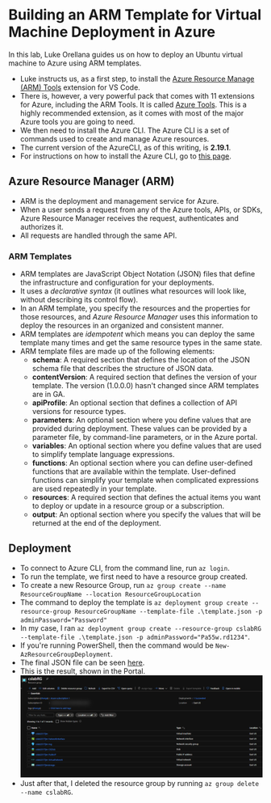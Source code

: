 # Building an ARM Template for Virtual Machine Deployment in Azure

In this lab, Luke Orellana guides us on how to deploy an Ubuntu virtual machine to Azure using ARM templates.

- Luke instructs us, as a first step, to install the [Azure Resource Manage (ARM) Tools](https://marketplace.visualstudio.com/items?itemName=msazurermtools.azurerm-vscode-tools) extension for VS Code.
- There is, however, a very powerful pack that comes with 11 extensions for Azure, including the ARM Tools. It is called [Azure Tools](https://marketplace.visualstudio.com/items?itemName=ms-vscode.vscode-node-azure-pack). This is a highly recommended extension, as it comes with most of the major Azure tools you are going to need.
- We then need to install the Azure CLI. The Azure CLI is a set of commands used to create and manage Azure resources.
- The current version of the AzureCLI, as of this writing, is **2.19.1**.
- For instructions on how to install the Azure CLI, go to [this page](https://docs.microsoft.com/en-us/cli/azure/install-azure-cli).

## Azure Resource Manager (ARM)

- ARM is the deployment and management service for Azure.
- When a user sends a request from any of the Azure tools, APIs, or SDKs, Azure Resource Manager receives the request, authenticates and authorizes it.
- All requests are handled through the same API.

### ARM Templates

- ARM templates are JavaScript Object Notation (JSON) files that define the infrastructure and configuration for your deployments.
- It uses a *declarative syntax* (it outlines what resources will look like, without describing its control flow).
- In an ARM template, you specify the resources and the properties for those resources, and *Azure Resource Manager* uses this information to deploy the resources in an organized and consistent manner.
- ARM templates are *idempotent* which means you can deploy the same template many times and get the same resource types in the same state.
- ARM template files are made up of the following elements:
  - **schema**: A required section that defines the location of the JSON schema file that describes the structure of JSON data.
  - **contentVersion**: A required section that defines the version of your template. The version (1.0.0.0) hasn't changed since ARM templates are in GA.
  - **apiProfile**: An optional section that defines a collection of API versions for resource types.
  - **parameters**: An optional section where you define values that are provided during deployment. These values can be provided by a parameter file, by command-line parameters, or in the Azure portal.
  - **variables**: An optional section where you define values that are used to simplify template language expressions.
  - **functions**: An optional section where you can define user-defined functions that are available within the template. User-defined functions can simplify your template when complicated expressions are used repeatedly in your template.
  - **resources**: A required section that defines the actual items you want to deploy or update in a resource group or a subscription.
  - **output**: An optional section where you specify the values that will be returned at the end of the deployment.

## Deployment

- To connect to Azure CLI, from the command line, run `az login`.
- To run the template, we first need to have a resource group created.
- To create a new Resource Group, run `az group create --name ResourceGroupName --location ResourceGroupLocation`
- The command to deploy the template is `az deployment group create --resource-group ResourceGroupName --template-file .\template.json -p adminPassword="Password"`
- In my case, I ran `az deployment group create --resource-group cslabRG --template-file .\template.json -p adminPassword="Pa55w.rd1234"`.
- If you're running PowerShell, then the command would be `New-AzResourceGroupDeployment`.
- The final JSON file can be seen [here](Project1/template.json).
- This is the result, shown in the Portal.
![Azure Portal cslabRG](project1_rg.png)
- Just after that, I deleted the resource group by running `az group delete --name cslabRG`.
